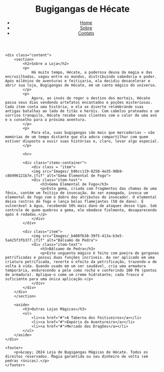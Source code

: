 <!DOCTYPE html>
<html lang="pt-br">
<head>
    <meta charset="UTF-8">
    <meta name="viewport" content="width=device-width, initial-scale=1.0">
    <title>Bugigangas de Hécate</title>
    <link rel="preconnect" href="https://fonts.googleapis.com">
    <link rel="preconnect" href="https://fonts.gstatic.com" crossorigin>
    <link href="https://fonts.googleapis.com/css2?family=Metamorphous&display=swap" rel="stylesheet">
    <link href="https://fonts.googleapis.com/css2?family=Poppins:wght@400&display=swap" rel="stylesheet">
    <link rel="stylesheet" href="estilo.css">
</head>
<body>
    <header>
        <div class="overlay"></div>
        <h1>Bugigangas de Hécate</h1>
        <nav>
            <ul>
                <li><a href="#">Home</a></li>
                <li><a href="#">Sobre</a></li>
                <li><a href="#">Contato</a></li>
            </ul>
        </nav>
    </header>     

    <div class="content">
        <section>
            <h2>Sobre a Loja</h2>
            <p>
                Há muito tempo, Hécate, a poderosa deusa da magia e das encruzilhadas, vagou entre os mundos, distribuindo sabedoria e poder. Após milênios de aventuras e feitiçaria, ela decidiu desacelerar e abrir sua loja, Bugigangas de Hécate, em um canto mágico do universo.
            </p> 
            <p>
                Agora, ao invés de reger o destino dos mortais, Hécate passa seus dias vendendo artefatos encantados e poções misteriosas. Cada item conta uma história, e ela se diverte relembrando suas antigas batalhas ao lado de titãs e heróis. Com cabelos prateados e um sorriso tranquilo, Hécate recebe seus clientes com o calor de uma avó e o conselho para a próxima aventura.
            </p>
            <p>
                Para ela, suas bugigangas são mais que mercadorias — são memórias de um tempo distante que ela adora compartilhar com quem estiver disposto a ouvir suas histórias e, claro, levar algo especial.
            </p>

            <hr>

            <div class="items-container">
                <div class = "item">
                <img src="Images/_b96cc119-8250-4e35-90b9-c8b996121b7e.jfif" alt="Gema Elemental de Fogo">
                <div class="item-text">
                    <h3>Gema Elemental de Fogo</h3>
                    <p>Esta gema, criada com fragmentos das chamas de uma fênix, contém um feitiço de invocação. Ao ser esmagada, invoca um elemental de fogo com o dobro dos atributos do invocador. O elemental deixa rastros de fogo e lança bolas flamejantes (50 de dano). É vulnerável à água, recebendo 50% mais dano de ataques desse tipo. Sob controle de quem quebrou a gema, ele obedece fielmente, desaparecendo após 4 rodadas.</p>
                </div>
            </div>

            <div class="item">
                <img src="Images/_b400fb38-39f5-413a-b3e5-5a425f3fb377.jfif" alt="Bálsamo de Pedra">
                <div class="item-text">
                    <h3>Bálsamo de Pedra</h3>
                    <p>Este unguento mágico é feito com poeira de gorgonas petrificadas e possui duas funções incríveis. Ao ser aplicado em uma criatura petrificada, reverte o efeito da petrificação, trazendo-a de volta à vida. Quando usado em um ser saudável, cria uma armadura temporária, endurecendo a pele como rocha e conferindo 100 PA (pontos de armadura). Aplique-o como um creme hidratante; cada frasco é suficiente para uma única aplicação.</p>
                </div>
            </div>
        </div>
        </section>

        <aside>
            <h3>Outras Lojas Mágicas</h3>
            <ul>
                <li><a href="#">A Taberna dos Feiticeiros</a></li>
                <li><a href="#">Empório do Aventureiro</a></li>
                <li><a href="#">Mercado dos Dragões</a></li>
            </ul>
        </aside>
    </div>

    <footer>
        <p>&copy; 2024 Loja de Bugigangas Mágicas de Hécate. Todos os direitos reservados. Magia garantida ou seu dinheiro de volta (em pedras rúnicas).</p>
    </footer>
</body>
</html>

